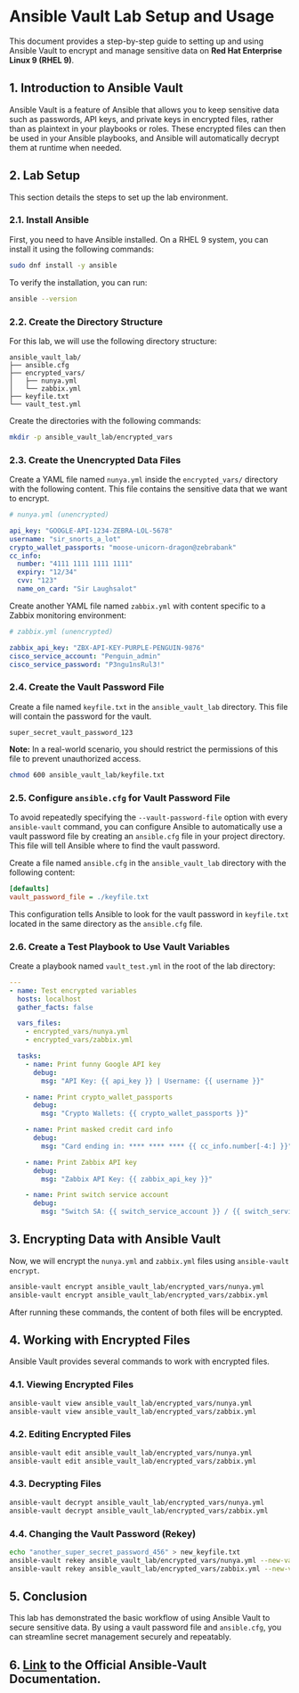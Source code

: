 # Ansible Vault Lab Setup and Usage

This document provides a step-by-step guide to setting up and using Ansible Vault to encrypt and manage sensitive data on **Red Hat Enterprise Linux 9 (RHEL 9)**.

## 1. Introduction to Ansible Vault

Ansible Vault is a feature of Ansible that allows you to keep sensitive data such as passwords, API keys, and private keys in encrypted files, rather than as plaintext in your playbooks or roles. These encrypted files can then be used in your Ansible playbooks, and Ansible will automatically decrypt them at runtime when needed.

## 2. Lab Setup

This section details the steps to set up the lab environment.

### 2.1. Install Ansible

First, you need to have Ansible installed. On a RHEL 9 system, you can install it using the following commands:

```bash
sudo dnf install -y ansible
```

To verify the installation, you can run:

```bash
ansible --version
```

### 2.2. Create the Directory Structure

For this lab, we will use the following directory structure:

```
ansible_vault_lab/
├── ansible.cfg
├── encrypted_vars/
│   ├── nunya.yml
│   └── zabbix.yml
├── keyfile.txt
└── vault_test.yml
```

Create the directories with the following commands:

```bash
mkdir -p ansible_vault_lab/encrypted_vars
```

### 2.3. Create the Unencrypted Data Files

Create a YAML file named `nunya.yml` inside the `encrypted_vars/` directory with the following content. This file contains the sensitive data that we want to encrypt.

```yaml
# nunya.yml (unencrypted)

api_key: "GOOGLE-API-1234-ZEBRA-LOL-5678"
username: "sir_snorts_a_lot"
crypto_wallet_passports: "moose-unicorn-dragon@zebrabank"
cc_info:
  number: "4111 1111 1111 1111"
  expiry: "12/34"
  cvv: "123"
  name_on_card: "Sir Laughsalot"
```

Create another YAML file named `zabbix.yml` with content specific to a Zabbix monitoring environment:

```yaml
# zabbix.yml (unencrypted)

zabbix_api_key: "ZBX-API-KEY-PURPLE-PENGUIN-9876"
cisco_service_account: "Penguin_admin"
cisco_service_password: "P3ngu1nsRul3!"
```

### 2.4. Create the Vault Password File

Create a file named `keyfile.txt` in the `ansible_vault_lab` directory. This file will contain the password for the vault.

```
super_secret_vault_password_123
```

**Note:** In a real-world scenario, you should restrict the permissions of this file to prevent unauthorized access.

```bash
chmod 600 ansible_vault_lab/keyfile.txt
```

### 2.5. Configure `ansible.cfg` for Vault Password File

To avoid repeatedly specifying the `--vault-password-file` option with every `ansible-vault` command, you can configure Ansible to automatically use a vault password file by creating an `ansible.cfg` file in your project directory. This file will tell Ansible where to find the vault password.

Create a file named `ansible.cfg` in the `ansible_vault_lab` directory with the following content:

```ini
[defaults]
vault_password_file = ./keyfile.txt
```

This configuration tells Ansible to look for the vault password in `keyfile.txt` located in the same directory as the `ansible.cfg` file.

### 2.6. Create a Test Playbook to Use Vault Variables

Create a playbook named `vault_test.yml` in the root of the lab directory:

```yaml
---
- name: Test encrypted variables
  hosts: localhost
  gather_facts: false

  vars_files:
    - encrypted_vars/nunya.yml
    - encrypted_vars/zabbix.yml

  tasks:
    - name: Print funny Google API key
      debug:
        msg: "API Key: {{ api_key }} | Username: {{ username }}"

    - name: Print crypto_wallet_passports
      debug:
        msg: "Crypto Wallets: {{ crypto_wallet_passports }}"

    - name: Print masked credit card info
      debug:
        msg: "Card ending in: **** **** **** {{ cc_info.number[-4:] }}"

    - name: Print Zabbix API key
      debug:
        msg: "Zabbix API Key: {{ zabbix_api_key }}"

    - name: Print switch service account
      debug:
        msg: "Switch SA: {{ switch_service_account }} / {{ switch_service_password }}"
```

## 3. Encrypting Data with Ansible Vault

Now, we will encrypt the `nunya.yml` and `zabbix.yml` files using `ansible-vault encrypt`.

```bash
ansible-vault encrypt ansible_vault_lab/encrypted_vars/nunya.yml
ansible-vault encrypt ansible_vault_lab/encrypted_vars/zabbix.yml
```

After running these commands, the content of both files will be encrypted.

## 4. Working with Encrypted Files

Ansible Vault provides several commands to work with encrypted files.

### 4.1. Viewing Encrypted Files

```bash
ansible-vault view ansible_vault_lab/encrypted_vars/nunya.yml
ansible-vault view ansible_vault_lab/encrypted_vars/zabbix.yml
```

### 4.2. Editing Encrypted Files

```bash
ansible-vault edit ansible_vault_lab/encrypted_vars/nunya.yml
ansible-vault edit ansible_vault_lab/encrypted_vars/zabbix.yml
```

### 4.3. Decrypting Files

```bash
ansible-vault decrypt ansible_vault_lab/encrypted_vars/nunya.yml
ansible-vault decrypt ansible_vault_lab/encrypted_vars/zabbix.yml
```

### 4.4. Changing the Vault Password (Rekey)

```bash
echo "another_super_secret_password_456" > new_keyfile.txt
ansible-vault rekey ansible_vault_lab/encrypted_vars/nunya.yml --new-vault-password-file new_keyfile.txt
ansible-vault rekey ansible_vault_lab/encrypted_vars/zabbix.yml --new-vault-password-file new_keyfile.txt
```

## 5. Conclusion

This lab has demonstrated the basic workflow of using Ansible Vault to secure sensitive data. By using a vault password file and `ansible.cfg`, you can streamline secret management securely and repeatably.

## 6. [Link](https://docs.ansible.com/ansible/2.8/user_guide/vault.html) to the Official Ansible-Vault Documentation.
